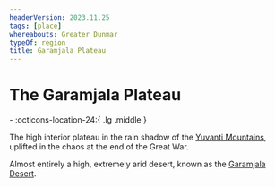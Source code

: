 ```yaml
---
headerVersion: 2023.11.25
tags: [place]
whereabouts: Greater Dunmar
typeOf: region
title: Garamjala Plateau
---
```

# The Garamjala Plateau
<div class="grid cards ext-narrow-margin ext-one-column" markdown>
-    :octicons-location-24:{ .lg .middle }   
</div>


The high interior plateau in the rain shadow of the [Yuvanti Mountains](<../yuvanti-mountains.md>), uplifted in the chaos at the end of the Great War. 

Almost entirely a high, extremely arid desert, known as the [Garamjala Desert](<./garamjala-desert.md>). 